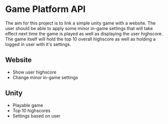 # Game Platform API
The aim for this project is to link a simple unity game with a website. The user should be able to apply some minor in-game settings that will take effect next time the game is played as well as displaying the user highscore. The game itself will hold the top 10 overall highscore as well as holding a logged in user with it's settings. 

## Website
- Show user highscore
- Change minor in-game settings

## Unity
- Playable game
- Top 10 highscores
- Settings based on user
